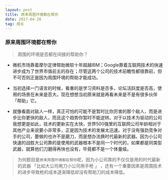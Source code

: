 ```yaml
---
layout: post
title: 原来周围环境都在帮你
date: 2017-04-28
tag: 成长
---
```


### 原来周围环境都在帮你

> 周围的环境是否都在间接的帮助你？

- 微机市场靠着摩尔定律帮助微软十年超越IBM；Google靠着互联网技术的快速进步成为了世界市值前五的存在；尽管这两个公司的技术前瞻性都很靠前，但不可否则正是因为周围环境的帮助才能成功。

- 当初选择一门语言的时候，看重的是学习资料是否多，论坛活跃度是否高，使用的场景在未来是否大。现在想想当初原来就是再看未来是不是有很多伙伴「帮助」它。

- 就像看面对敌人一样，真正可怕的可能不是暂时比你厉害的那个敌人，而是进步比你更快的敌人，而且这个趋势你暂时不能逆转。对于以技术为驱动的公司我想更是如此，技术的更新实在太快，世界500强里的互联网公司年龄相对于其他产业来说要小非常多，正是因为技术的发展太迅速。对于没有强劲竞争对手的公司，要做的也许不是磨刀，而是想办法换时代最新的武器。因为小公司快速的战胜大公司靠的是使用的武器根本不是同一个时代的，如果都是同类型武器，就算他们刀磨得再快也没有，毕竟都不是一个体量级。

> 为何题目是`原来周围环境都在帮你`呢，因为小公司靠的不仅仅是用的时代最新的武器 「比如大公司用刀小公司用手枪 」 ，还有一个重要因素是周围技术的进步导致枪的成本逐渐降低却没有帮助刀的成本降低。



